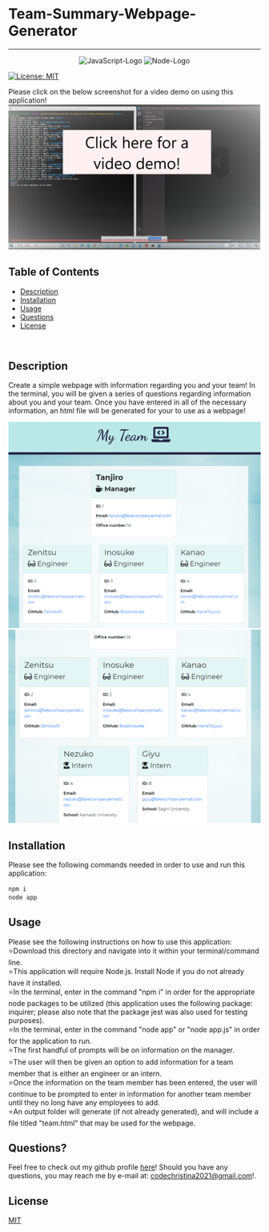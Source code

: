 # Team-Summary-Webpage-Generator

***
<p align="center">
  <img src="https://img.shields.io/badge/JavaScript-323330?style=for-the-badge&logo=javascript&logoColor=F7DF1E" alt="JavaScript-Logo">
  <img src="https://img.shields.io/badge/Node.js-43853D?style=for-the-badge&logo=node.js&logoColor=white" alt="Node-Logo">
</p>

[![License: MIT](https://img.shields.io/badge/License-MIT-yellow.svg)](https://opensource.org/licenses/MIT)

Please click on the below screenshot for a video demo on using this application!
[![Watch the video](./images/readme-screenshot-overview.png)](https://www.youtube.com/watch?v=Yuu0_M6HD2U&feature=youtu.be&ab_channel=Christina2021)

## Table of Contents
* [Description](#description)
* [Installation](#installation)
* [Usage](#usage)
* [Questions](#questions)
* [License](#license)

<br>

## Description
Create a simple webpage with information regarding you and your team!  In the terminal, you will be given a series of questions regarding information about you and your team.  Once you have entered in all of the necessary information, an html file will be generated for your to use as a webpage!
<br>

![screenshot1](./images/readme-screenshot.png)
![screenshot2](./images/readme-screenshot2.png)

## Installation
Please see the following commands needed in order to use and run this application:<br>
```bash
npm i
node app
```

## Usage
Please see the following instructions on how to use this application: <br>
⭐Download this directory and navigate into it within your terminal/command line.<br>
⭐This application will require Node.js.  Install Node if you do not already have it installed.<br>
⭐In the terminal, enter in the command "npm i" in order for the appropriate node packages to be utilized (this application uses the following package: inquirer; please also note that the package jest was also used for testing purposes).<br>
⭐In the terminal, enter in the command "node app" or "node app.js" in order for the application to run.<br>
⭐The first handful of prompts will be on information on the manager.<br>
⭐The user will then be given an option to add information for a team member that is either an engineer or an intern.<br>
⭐Once the information on the team member has been entered, the user will continue to be prompted to enter in information for another team member until they no long have any employees to add.<br>
⭐An output folder will generate (if not already generated), and will include a file titled "team.html" that may be used for the webpage.
<br>

## Questions?
Feel free to check out my github profile [here](https://github.com/test)!
Should you have any questions, you may reach me by e-mail at: <a href="mailto:codechristina2021@gmail.com?subject=Hi,%20Christina!">codechristina2021@gmail.com</a>!.

## License
[MIT](https://choosealicense.com/licenses/mit/#)